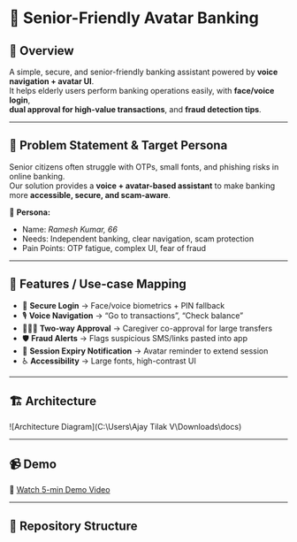 # 🏦 Senior-Friendly Avatar Banking

## 📌 Overview
A simple, secure, and senior-friendly banking assistant powered by **voice navigation + avatar UI**.  
It helps elderly users perform banking operations easily, with **face/voice login**,  
**dual approval for high-value transactions**, and **fraud detection tips**.  

---

## 🎯 Problem Statement & Target Persona
Senior citizens often struggle with OTPs, small fonts, and phishing risks in online banking.  
Our solution provides a **voice + avatar-based assistant** to make banking more **accessible, secure, and scam-aware**.  

👤 **Persona:**  
- Name: *Ramesh Kumar, 66*  
- Needs: Independent banking, clear navigation, scam protection  
- Pain Points: OTP fatigue, complex UI, fear of fraud  

---

## 🚀 Features / Use-case Mapping
- 🔑 **Secure Login** → Face/voice biometrics + PIN fallback  
- 🎙️ **Voice Navigation** → “Go to transactions”, “Check balance”  
- 👩‍👩‍👧 **Two-way Approval** → Caregiver co-approval for large transfers  
- 🛡️ **Fraud Alerts** → Flags suspicious SMS/links pasted into app  
- 🔔 **Session Expiry Notification** → Avatar reminder to extend session  
- ♿ **Accessibility** → Large fonts, high-contrast UI  

---

## 🏗️ Architecture
![Architecture Diagram](C:\Users\Ajay Tilak V\Downloads\docs)

---

## 📹 Demo
🎥 [Watch 5-min Demo Video](https://drive.google.com/drive/folders/1R-PgC0rFfbllltge-4C1SvGqKxV3lRPk)

---

## 📂 Repository Structure
